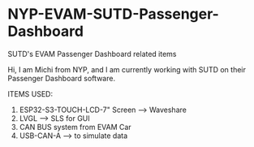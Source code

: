 # NYP-EVAM-SUTD-Passenger-Dashboard
SUTD's EVAM Passenger Dashboard related items

Hi, I am Michi from NYP, and I am currently working with SUTD on their Passenger Dashboard software.

ITEMS USED:
1. ESP32-S3-TOUCH-LCD-7" Screen --> Waveshare
2. LVGL --> SLS for GUI
3. CAN BUS system from EVAM Car
4. USB-CAN-A --> to simulate data
